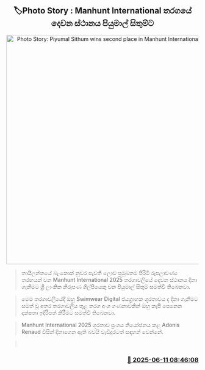 <p align='center'><b><h2 align='center' title='Photo Story: Piyumal Sithum wins second place in Manhunt International competition'>🏷Photo Story : Manhunt International තරගයේ දෙවන ස්ථානය පියුමාල් සිතුම්ට</h2></b></p>
<p align='center'><img src='https://helakuru.sgp1.cdn.digitaloceanspaces.com/esana/images/lib/piyumal-op.jpg' width='600' alt='Photo Story: Piyumal Sithum wins second place in Manhunt International competition'></p>

> තායිලන්තයේ බැංකොක් නුවර පැවති ලොව ප්‍රමුඛතම පිරිමි රූපලාවණ්‍ය තරඟයක් වන Manhunt International 2025 තරගාවලියේ දෙවන ස්ථානය දිනා ගැනීමට ශ්‍රී ලාංකික නිරූපණ ශිල්පියෙකු වන පියුමාල් සිතුම් සමත්වී තිබෙනවා.

> මෙම තරගාවලියේදී ඔහු Swimwear Digital ජයග්‍රාහක ශූරතාවය ද දිනා ගැනීමට සමත් වූ අතර තරගාවලිය තුළ තරග අංශ ගණනාවකින් ඔහු කැපී පෙනෙන දක්ෂතා ඉදිරිපත් කිරීමට සමත්වී තිබෙනවා.

> Manhunt International 2025 ශූරතාව ප්‍රංශය නියෝජනය කළ Adonis Renaud විසින් දිනාගෙන ඇති බවයි වැඩිදුරටත් සඳහන් වෙන්නේ.

>  



<h3 align='right'><a href='https://www.helakuru.lk/esana/p/110878/'>📅 2025-06-11 08:46:08</a></h3>
